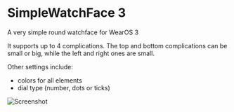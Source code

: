 # SimpleWatchFace 3
A very simple round watchface for WearOS 3

It supports up to 4 complications.  The top and bottom complications can be small or big, while the left and right ones are small.

Other settings include:
- colors for all elements
- dial type (number, dots or ticks)

![Screenshot](/etc/assets/play%20store/Screenshot_1531663240.png?raw=true "Screenshot")
